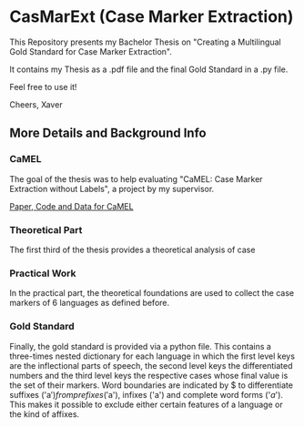 # CasMarExt (Case Marker Extraction)

This Repository presents my Bachelor Thesis on "Creating a Multilingual Gold Standard for Case Marker Extraction".

It contains my Thesis as a .pdf file and the final Gold Standard in a .py file.

Feel free to use it!

Cheers, Xaver

## More Details and Background Info

### CaMEL

The goal of the thesis was to help evaluating "CaMEL: Case Marker Extraction without Labels", a project by my supervisor.

[Paper, Code and Data for CaMEL](https://doi.org/10.48550/arxiv.2203.10010)


### Theoretical Part

The first third of the thesis provides a theoretical analysis of case


### Practical Work

In the practical part, the theoretical foundations are used to collect the case markers of 6 languages as defined before.

### Gold Standard

Finally, the gold standard is provided via a python file. This contains a three-times nested dictionary for each language in which the first level keys are the inflectional parts of speech, the second level keys the differentiated numbers and the third level keys the respective cases whose final value is the set of their markers. Word boundaries are indicated by $ to differentiate suffixes ('a$') from prefixes ('$a'), infixes ('a') and complete word forms ('$a$'). This makes it possible to exclude either certain features of a language or the kind of affixes.


